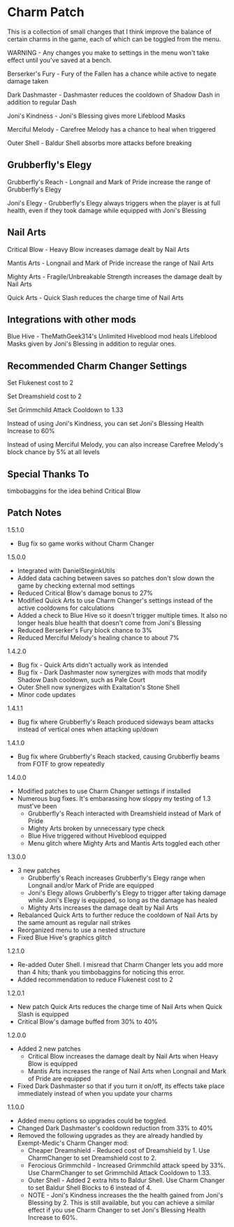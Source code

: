 # Charm Patch

This is a collection of small changes that I think improve the balance of certain charms in the game, each of which can be toggled from the menu.

WARNING - Any changes you make to settings in the menu won't take effect until you've saved at a bench.

Berserker's Fury - Fury of the Fallen has a chance while active to negate damage taken

Dark Dashmaster - Dashmaster reduces the cooldown of Shadow Dash in addition to regular Dash

Joni's Kindness - Joni's Blessing gives more Lifeblood Masks

Merciful Melody - Carefree Melody has a chance to heal when triggered

Outer Shell - Baldur Shell absorbs more attacks before breaking

## Grubberfly's Elegy
Grubberfly's Reach - Longnail and Mark of Pride increase the range of Grubberfly's Elegy

Joni's Elegy - Grubberfly's Elegy always triggers when the player is at full health, even if they took damage while equipped with Joni's Blessing

## Nail Arts
Critical Blow - Heavy Blow increases damage dealt by Nail Arts

Mantis Arts - Longnail and Mark of Pride increase the range of Nail Arts

Mighty Arts - Fragile/Unbreakable Strength increases the damage dealt by Nail Arts

Quick Arts - Quick Slash reduces the charge time of Nail Arts

## Integrations with other mods

Blue Hive - TheMathGeek314's Unlimited Hiveblood mod heals Lifeblood Masks given by Joni's Blessing in addition to regular ones.

## Recommended Charm Changer Settings

Set Flukenest cost to 2

Set Dreamshield cost to 2

Set Grimmchild Attack Cooldown to 1.33

Instead of using Joni's Kindness, you can set Joni's Blessing Health Increase to 60%

Instead of using Merciful Melody, you can also increase Carefree Melody's block chance by 5% at all levels

## Special Thanks To
timbobaggins for the idea behind Critical Blow

## Patch Notes
1.5.1.0
- Bug fix so game works without Charm Changer

1.5.0.0
- Integrated with DanielSteginkUtils
- Added data caching between saves so patches don't slow down the game by checking external mod settings
- Reduced Critical Blow's damage bonus to 27%
- Modified Quick Arts to use Charm Changer's settings instead of the active cooldowns for calculations
- Added a check to Blue Hive so it doesn't trigger multiple times. It also no longer heals blue health that doesn't come from Joni's Blessing
- Reduced Berserker's Fury block chance to 3%
- Reduced Merciful Melody's healing chance to about 7%

1.4.2.0
-	Bug fix - Quick Arts didn't actually work as intended
-	Bug fix - Dark Dashmaster now synergizes with mods that modify Shadow Dash cooldown, such as Pale Court
-	Outer Shell now synergizes with Exaltation's Stone Shell
-	Minor code updates

1.4.1.1
-	Bug fix where Grubberfly's Reach produced sideways beam attacks instead of vertical ones when attacking up/down

1.4.1.0
-	Bug fix where Grubberfly's Reach stacked, causing Grubberfly beams from FOTF to grow repeatedly

1.4.0.0
-	Modified patches to use Charm Changer settings if installed
-	Numerous bug fixes. It's embarassing how sloppy my testing of 1.3 must've been
	- 	Grubberfly's Reach interacted with Dreamshield instead of Mark of Pride
	-	Mighty Arts broken by unnecessary type check
	-	Blue Hive triggered without Hiveblood equipped
	-	Menu glitch where Mighty Arts and Mantis Arts toggled each other

1.3.0.0
-	3 new patches
	-	Grubberfly's Reach increases Grubberfly's Elegy range when Longnail and/or Mark of Pride are equipped
	-	Joni's Elegy allows Grubberfly's Elegy to trigger after taking damage while Joni's Elegy is equipped, so long as the damage has healed
	-	Mighty Arts increases the damage dealt by Nail Arts
-	Rebalanced Quick Arts to further reduce the cooldown of Nail Arts by the same amount as regular nail strikes
-	Reorganized menu to use a nested structure
-	Fixed Blue Hive's graphics glitch

1.2.1.0
-	Re-added Outer Shell. I misread that Charm Changer lets you add more than 4 hits; thank you timbobaggins for noticing this error.
-	Added recommendation to reduce Flukenest cost to 2

1.2.0.1
-	New patch Quick Arts reduces the charge time of Nail Arts when Quick Slash is equipped
-	Critical Blow's damage buffed from 30% to 40%

1.2.0.0
-	Added 2 new patches
	-	Critical Blow increases the damage dealt by Nail Arts when Heavy Blow is equipped
	-	Mantis Arts increases the range of Nail Arts when Longnail and Mark of Pride are equipped
-	Fixed Dark Dashmaster so that if you turn it on/off, its effects take place immediately instead of when you update your charms

1.1.0.0
-	Added menu options so upgrades could be toggled. 
-	Changed Dark Dashmaster's cooldown reduction from 33% to 40%
-	Removed the following upgrades as they are already handled by Exempt-Medic's Charm Changer mod:
	-	Cheaper Dreamshield - Reduced cost of Dreamshield by 1. Use CharmChanger to set Dreamshield cost to 2.
	-	Ferocious Grimmchild - Increased Grimmchild attack speed by 33%. Use CharmChanger to set Grimmchild Attack Cooldown to 1.33.
	-	Outer Shell - Added 2 extra hits to Baldur Shell. Use Charm Changer to set Baldur Shell Blocks to 6 instead of 4.
	-	NOTE - Joni's Kindness increases the the health gained from Joni's Blessing by 2. This is still available, but you can achieve a similar effect if you use Charm Changer to set Joni's Blessing Health Increase to 60%.
